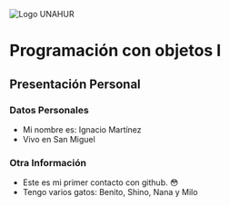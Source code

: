 ![Logo UNAHUR](./UNAHUR.png)

# Programación con objetos I
## Presentación Personal

### Datos Personales
- Mi nombre es: Ignacio Martínez
- Vivo en San Miguel


### Otra Información
- Este es mi primer contacto con github. 😳
- Tengo varios gatos: Benito, Shino, Nana y Milo
